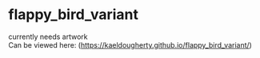 # flappy_bird_variant
currently needs artwork
<br>Can be viewed here: (https://kaeldougherty.github.io/flappy_bird_variant/)
